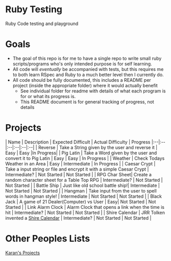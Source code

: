 Ruby Testing
===

Ruby Code testing and playground

Goals
===

* The goal of this repo is for me to have a single repo to write small ruby scripts/programs who's only intended purpose is for self learning.
* All code will *eventually* be accompanied with tests, but this requires me to both learn RSpec and Ruby to a much better level then I currently do.
* All code should be fully documented, this includes a README per project (inside the appropriate folder) where it would actually benefit
  * See individual folder for readme with details of what each program is for or what its progress is.
  * This README document is for general tracking of progress, not details

Projects
===

| Name | Description | Expected Difficult | Actual Difficulty  | Progress
|:--|:--|:--|:--|:--|:--|
| Reverse | Take a String given by the user and reverse it | Easy | Easy |In Progress|
| Pig Latin | Take a Word given by the user and convert it to Pig Latin | Easy | Easy | In Progress |
| Weather | Check Todays Weather in an Area | Easy | Intermediate | In Progress |
| Caesar Crypt | Take a input string or file and encrypt it with a simple Caesar Crypt | Intermediate? | Not Started | Not Started |
| RPG Char Sheet| Create a random character sheet for a Table Top RPG | Intermediate? | Not Started | Not Started |
| Battle Ship | Just like old school battle ship!| Intermediate | Not Started | Not Started |
| Hangman | Take input from the user to spell words in hangman style! | Intermediate | Not Started | Not Started |
| Black Jack | A game of 21 Dealer(Computer) vs User | Easy| Not Started | Not Started |
| Link Alarm Clock | Alarm Clock that opens a link when the time is hit | Intermediate? | Not Started | Not Started |
| Shire Calendar | JRR Tolken invented a [Shire Calendar](https://en.wikipedia.org/wiki/Middle-earth_calendar) | Intermediate? | Not Started | Not Started |

Other Peoples Lists
===

[Karan's Projects](https://github.com/karan/Projects)
